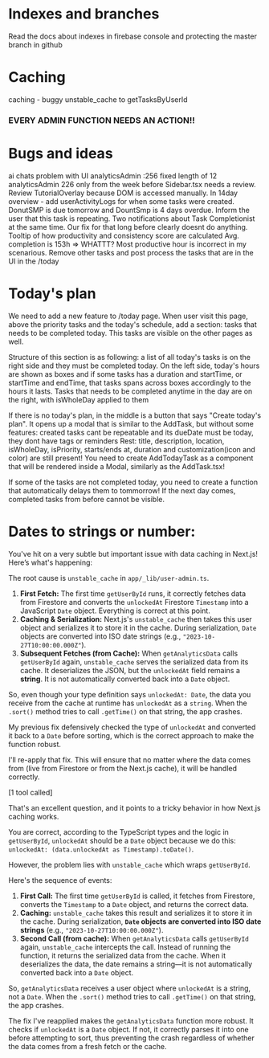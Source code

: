 # Indexes and branches

Read the docs about indexes in firebase console and protecting the master branch in github

# Caching

caching - buggy unstable_cache to getTasksByUserId

### EVERY ADMIN FUNCTION NEEDS AN ACTION!!

# Bugs and ideas

ai chats problem with UI
analyticsAdmin :256 fixed length of 12
analyticsAdmin 226 only from the week before
Sidebar.tsx needs a review.
Review TutorialOverlay because DOM is accessed manually.
In 14day overview - add userActivityLogs for when some tasks were created.
DonutSMP is due tomorrow and DountSmp is 4 days overdue. Inform the user that this task is repeating.
Two notifications about Task Completionist at the same time. Our fix for that long before clearly doesnt do anything.
Tooltip of how productivity and consistency score are calculated
Avg. completion is 153h => WHATTT?
Most productive hour is incorrect in my scenarious.
Remove other tasks and post process the tasks that are in the UI in the /today

# Today's plan

We need to add a new feature to /today page. When user visit this page, above the priority tasks and the today's schedule, add a section: tasks that needs to be completed today. This tasks are visible on the other pages as well.

Structure of this section is as following: a list of all today's tasks is on the right side and they must be completed today. On the left side, today's hours are shown as boxes and if some tasks has a duration and startTime, or startTime and endTime, that tasks spans across boxes accordingly to the hours it lasts. Tasks that needs to be completed anytime in the day are on the right, with isWholeDay applied to them

If there is no today's plan, in the middle is a button that says "Create today's plan".
It opens up a modal that is similar to the AddTask, but without some features: created tasks cant be repeatable and its dueDate must be today, they dont have tags or reminders
Rest: title, description, location, isWholeDay, isPriority, starts/ends at, duration and customization(icon and color) are still present!
You need to create AddTodayTask as a component that will be rendered inside a Modal, similarly as the AddTask.tsx!

If some of the tasks are not completed today, you need to create a function that automatically delays them to tommorrow! If the next day comes, completed tasks from before cannot be visible.

# Dates to strings or number:

You've hit on a very subtle but important issue with data caching in Next.js! Here’s what's happening:

The root cause is `unstable_cache` in `app/_lib/user-admin.ts`.

1.  **First Fetch:** The first time `getUserById` runs, it correctly fetches data from Firestore and converts the `unlockedAt` Firestore `Timestamp` into a JavaScript `Date` object. Everything is correct at this point.
2.  **Caching & Serialization:** Next.js's `unstable_cache` then takes this user object and serializes it to store it in the cache. During serialization, `Date` objects are converted into ISO date strings (e.g., `"2023-10-27T10:00:00.000Z"`).
3.  **Subsequent Fetches (from Cache):** When `getAnalyticsData` calls `getUserById` again, `unstable_cache` serves the serialized data from its cache. It deserializes the JSON, but the `unlockedAt` field remains a **string**. It is not automatically converted back into a `Date` object.

So, even though your type definition says `unlockedAt: Date`, the data you receive from the cache at runtime has `unlockedAt` as a `string`. When the `.sort()` method tries to call `.getTime()` on that string, the app crashes.

My previous fix defensively checked the type of `unlockedAt` and converted it back to a `Date` before sorting, which is the correct approach to make the function robust.

I'll re-apply that fix. This will ensure that no matter where the data comes from (live from Firestore or from the Next.js cache), it will be handled correctly.

[1 tool called]

That's an excellent question, and it points to a tricky behavior in how Next.js caching works.

You are correct, according to the TypeScript types and the logic in `getUserById`, `unlockedAt` should be a `Date` object because we do this: `unlockedAt: (data.unlockedAt as Timestamp).toDate()`.

However, the problem lies with `unstable_cache` which wraps `getUserById`.

Here's the sequence of events:

1.  **First Call:** The first time `getUserById` is called, it fetches from Firestore, converts the `Timestamp` to a `Date` object, and returns the correct data.
2.  **Caching:** `unstable_cache` takes this result and serializes it to store it in the cache. During serialization, **`Date` objects are converted into ISO date strings** (e.g., `"2023-10-27T10:00:00.000Z"`).
3.  **Second Call (from cache):** When `getAnalyticsData` calls `getUserById` again, `unstable_cache` intercepts the call. Instead of running the function, it returns the serialized data from the cache. When it deserializes the data, the date remains a string—it is not automatically converted back into a `Date` object.

So, `getAnalyticsData` receives a user object where `unlockedAt` is a string, not a `Date`. When the `.sort()` method tries to call `.getTime()` on that string, the app crashes.

The fix I've reapplied makes the `getAnalyticsData` function more robust. It checks if `unlockedAt` is a `Date` object. If not, it correctly parses it into one before attempting to sort, thus preventing the crash regardless of whether the data comes from a fresh fetch or the cache.
